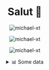 <h1 align="center">Salut 👋</h1>

<p align="center"> <img src="https://komarev.com/ghpvc/?username=michael-xt" alt="michael-xt" /> 
</p>

<p align="center"><img align="center" src="https://github-readme-stats.vercel.app/api/top-langs/?username=michael-xt&layout=compact&theme=dark&show_icons=true" alt="michael-xt" /></p>
<p align="center"><img align="center" src="https://github-readme-stats.vercel.app/api?username=michael-xt&show_icons=true&theme=dark&show_icons=true" alt="michael-xt" /></p>

<details align="center"><summary>📊 Some data</summary>
<p>

<!--START_SECTION:waka-->
**🐱 My Github Data** 

> 🏆 108 Contributions in the Year 2021
 > 
> 📦 9.6 MB Used in Github's Storage 
 > 
> 🚫 Not Opted to Hire
 > 
> 📜 5 Public Repositories 
 > 
> 🔑 26 Private Repositories  
 > 
**I'm an Early 🐤** 

```text
🌞 Morning    90 commits     ███████░░░░░░░░░░░░░░░░░░   30.72% 
🌆 Daytime    86 commits     ███████░░░░░░░░░░░░░░░░░░   29.35% 
🌃 Evening    113 commits    █████████░░░░░░░░░░░░░░░░   38.57% 
🌙 Night      4 commits      ░░░░░░░░░░░░░░░░░░░░░░░░░   1.37%

```
📅 **I'm Most Productive on Wednesday** 

```text
Monday       26 commits     ██░░░░░░░░░░░░░░░░░░░░░░░   8.87% 
Tuesday      42 commits     ███░░░░░░░░░░░░░░░░░░░░░░   14.33% 
Wednesday    66 commits     █████░░░░░░░░░░░░░░░░░░░░   22.53% 
Thursday     50 commits     ████░░░░░░░░░░░░░░░░░░░░░   17.06% 
Friday       53 commits     ████░░░░░░░░░░░░░░░░░░░░░   18.09% 
Saturday     30 commits     ██░░░░░░░░░░░░░░░░░░░░░░░   10.24% 
Sunday       26 commits     ██░░░░░░░░░░░░░░░░░░░░░░░   8.87%

```


📊 **This Week I Spent My Time On** 

```text
🔥 Editors: 
VS Code                  4 hrs 35 mins       ████████████████████████░   96.14% 
IntelliJ                 11 mins             █░░░░░░░░░░░░░░░░░░░░░░░░   3.86%

💻 Operating System: 
Windows                  4 hrs 46 mins       █████████████████████████   100.0%

```

**I Mostly Code in JavaScript** 

```text
JavaScript               10 repos            █████████░░░░░░░░░░░░░░░░   35.71% 
Java                     8 repos             ███████░░░░░░░░░░░░░░░░░░   28.57% 
Vue                      3 repos             ██░░░░░░░░░░░░░░░░░░░░░░░   10.71% 
Lua                      2 repos             █░░░░░░░░░░░░░░░░░░░░░░░░   7.14% 
PHP                      1 repo              █░░░░░░░░░░░░░░░░░░░░░░░░   3.57%

```



 Last Updated on 19/06/2021
<!--END_SECTION:waka-->
</p>
